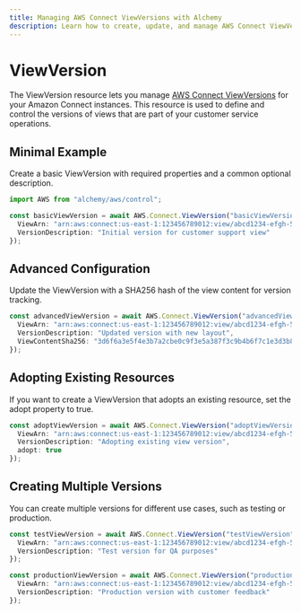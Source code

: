 ```yaml
---
title: Managing AWS Connect ViewVersions with Alchemy
description: Learn how to create, update, and manage AWS Connect ViewVersions using Alchemy Cloud Control.
---
```


# ViewVersion

The ViewVersion resource lets you manage [AWS Connect ViewVersions](https://docs.aws.amazon.com/connect/latest/userguide/) for your Amazon Connect instances. This resource is used to define and control the versions of views that are part of your customer service operations.

## Minimal Example

Create a basic ViewVersion with required properties and a common optional description.

```ts
import AWS from "alchemy/aws/control";

const basicViewVersion = await AWS.Connect.ViewVersion("basicViewVersion", {
  ViewArn: "arn:aws:connect:us-east-1:123456789012:view/abcd1234-efgh-5678-ijkl-9876543210mn",
  VersionDescription: "Initial version for customer support view"
});
```

## Advanced Configuration

Update the ViewVersion with a SHA256 hash of the view content for version tracking.

```ts
const advancedViewVersion = await AWS.Connect.ViewVersion("advancedViewVersion", {
  ViewArn: "arn:aws:connect:us-east-1:123456789012:view/abcd1234-efgh-5678-ijkl-9876543210mn",
  VersionDescription: "Updated version with new layout",
  ViewContentSha256: "3d6f6a3e5f4e3b7a2cbe0c9f3e5a387f3c9b4b6f7c1e3d3b8e5c5f6a7b8c8d8e"
});
```

## Adopting Existing Resources

If you want to create a ViewVersion that adopts an existing resource, set the adopt property to true.

```ts
const adoptViewVersion = await AWS.Connect.ViewVersion("adoptViewVersion", {
  ViewArn: "arn:aws:connect:us-east-1:123456789012:view/abcd1234-efgh-5678-ijkl-9876543210mn",
  VersionDescription: "Adopting existing view version",
  adopt: true
});
```

## Creating Multiple Versions

You can create multiple versions for different use cases, such as testing or production.

```ts
const testViewVersion = await AWS.Connect.ViewVersion("testViewVersion", {
  ViewArn: "arn:aws:connect:us-east-1:123456789012:view/abcd1234-efgh-5678-ijkl-9876543210mn",
  VersionDescription: "Test version for QA purposes"
});

const productionViewVersion = await AWS.Connect.ViewVersion("productionViewVersion", {
  ViewArn: "arn:aws:connect:us-east-1:123456789012:view/abcd1234-efgh-5678-ijkl-9876543210mn",
  VersionDescription: "Production version with customer feedback"
});
```